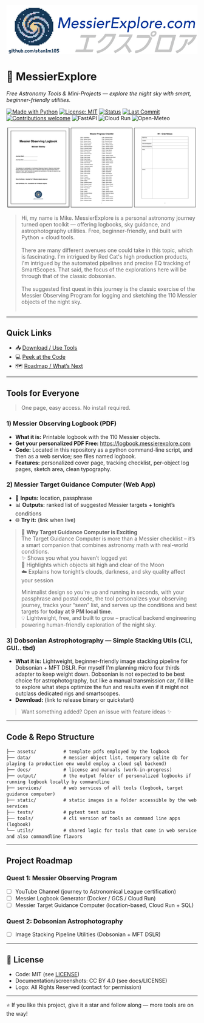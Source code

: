 ![Logo](static/logo_main_2_nobg.png)

# 🌌 MessierExplore  
_Free Astronomy Tools & Mini-Projects — explore the night sky with smart, beginner-friendly utilities._  

[![Made with Python](https://img.shields.io/badge/Python-3.11+-informational)]()
[![License: MIT](https://img.shields.io/badge/License-MIT-green.svg)]()
[![Status](https://img.shields.io/badge/status-active-blue)]()
[![Last Commit](https://img.shields.io/github/last-commit/stanlm105/MessierExplore)]()
[![Contributions welcome](https://img.shields.io/badge/contributions-welcome-brightgreen.svg)]()
![FastAPI](https://img.shields.io/badge/FastAPI-async-green)
![Cloud Run](https://img.shields.io/badge/Deployed%20on-Cloud%20Run-blue)
![Open-Meteo](https://img.shields.io/badge/Weather-Open--Meteo-lightblue)

![Sample Logbook](static/logbook_sample.png)

> Hi, my name is Mike. MessierExplore is a personal astronomy journey turned open toolkit — offering logbooks, sky guidance, and astrophotography utilities. Free, beginner-friendly, and built with Python + cloud tools.<br><br>
> There are many different avenues one could take in this topic, which is fascinating. I'm intrigued by Red Cat's high production products, I'm intrigued by the automated pipelines and precise EQ tracking of SmartScopes. That said, the focus of the explorations here will be through that of the classic dobsonian. <br><br>
> The suggested first quest in this journey is the classic exercise of the Messier Observing Program for logging and sketching the 110 Messier objects of the night sky.<br><br>

---

## Quick Links
- 📥 [Download / Use Tools](#tools-for-everyone)  
- 💻 [Peek at the Code](#code--repo-structure)  
- 🗺️ [Roadmap / What’s Next](#project-roadmap)
---

## Tools for Everyone

> One page, easy access. No install required.

### 1) Messier Observing Logbook (PDF)
- **What it is:** Printable logbook with the 110 Messier objects.
- **Get your personalized PDF Free:** https://logbook.messierexplore.com
- **Code:** Located in this repository as a python command-line script, and then as a web service; see files named logbook.
- **Features:** personalized cover page, tracking checklist, per-object log pages, sketch area, clean typography.

### 2) Messier Target Guidance Computer (Web App)
- 📝 **Inputs:** location, passphrase  
- 📊 **Outputs:** ranked list of suggested Messier targets + tonight’s conditions  
- 🌐 **Try it:** (link when live)

> 🚀 **Why Target Guidance Computer is Exciting**  
> The Target Guidance Computer is more than a Messier checklist – it’s a smart companion that combines astronomy math with real-world conditions.  
> ✨ Shows you what you haven’t logged yet  
> 🌙 Highlights which objects sit high and clear of the Moon  
> ☁️ Explains how tonight’s clouds, darkness, and sky quality affect your session
>   
> Minimalist design so you're up and running in seconds, with your passphrase and postal code, the tool personalizes your observing journey, tracks your “seen” list, and serves up the conditions and best targets for **today at 9 PM local time**.  
> 💡 Lightweight, free, and built to grow – practical backend engineering powering human-friendly exploration of the night sky.

### 3) Dobsonian Astrophotography — Simple Stacking Utils (CLI, GUI.. tbd)
- **What it is:** Lightweight, beginner-friendly image stacking pipeline for Dobsonian + MFT DSLR. For myself I'm planning micro four thirds adapter to keep weight down. Dobsonian is not expected to be best choice for astrophotography, but like a manual transmission car, I'd like to explore what steps optimize the fun and results even if it might not outclass dedicated rigs and smartscopes.
- **Download:** (link to release binary or quickstart)

> Want something added? Open an issue with feature ideas ✨

---

## Code & Repo Structure
```text
├── assets/          # template pdfs employed by the logbook
├── data/            # messier object list, temporary sqlite db for playing (a production env would employ a cloud sql backend)
├── docs/            # license and manuals (work-in-progress)
├── output/          # the output folder of personalized logbooks if running logbook locally by commandline
├── services/        # web services of all tools (logbook, target guidance computer)
├── static/          # static images in a folder accessible by the web services
├── tests/           # pytest test suite
├── tools/           # cli version of tools as command line apps (logbook)
└── utils/           # shared logic for tools that come in web service and also commandline flavors 
```

---

## Project Roadmap

### Quest 1: Messier Observing Program
- [ ] YouTube Channel (journey to Astronomical League certification)  
- [ ] Messier Logbook Generator (Docker / GCS / Cloud Run)  
- [ ] Messier Target Guidance Computer (location-based, Cloud Run + SQL)  

### Quest 2: Dobsonian Astrophotography
- [ ] Image Stacking Pipeline Utilities (Dobsonian + MFT DSLR)  

---

## 📄 License
- Code: MIT (see [LICENSE](LICENSE))  
- Documentation/screenshots: CC BY 4.0 (see docs/LICENSE)  
- Logo: All Rights Reserved (contact for permission)  

---

⭐ If you like this project, give it a star and follow along — more tools are on the way!
